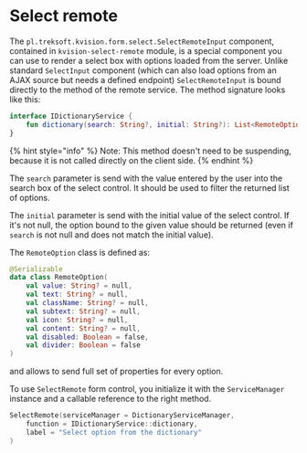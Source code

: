 # Select remote

The `pl.treksoft.kvision.form.select.SelectRemoteInput` component, contained in `kvision-select-remote` module, is a special component you can use to render a select box with options loaded from the server. Unlike standard `SelectInput` component \(which can also load options from an AJAX source but needs a defined endpoint\) `SelectRemoteInput` is bound directly to the method of the remote service. The method signature looks like this:

```kotlin
interface IDictionaryService {
    fun dictionary(search: String?, initial: String?): List<RemoteOption>
}
```

{% hint style="info" %}
Note: This method doesn't need to be suspending, because it is not called directly on the client side.
{% endhint %}

The `search` parameter is send with the value entered by the user into the search box of the select control. It should be used to filter the returned list of options.

 The `initial` parameter is send with the initial value of the select control. If it's not null, the option bound to the given value should be returned \(even if `search` is not null and does not match the initial value\).

The `RemoteOption` class is defined as:

```kotlin
@Serializable
data class RemoteOption(
    val value: String? = null,
    val text: String? = null,
    val className: String? = null,
    val subtext: String? = null,
    val icon: String? = null,
    val content: String? = null,
    val disabled: Boolean = false,
    val divider: Boolean = false
)
```

and allows to send full set of properties for every option.

To use `SelectRemote` form control, you initialize it with the `ServiceManager` instance and a callable reference to the right method. 

```kotlin
SelectRemote(serviceManager = DictionaryServiceManager, 
    function = IDictionaryService::dictionary,
    label = "Select option from the dictionary"
)
```



